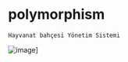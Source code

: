 # polymorphism

```
Hayvanat bahçesi Yönetim Sistemi
```

![image](https://r.resimlink.com/Q9m3TKJ.jpeg)]